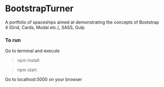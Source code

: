 # BootstrapTurner
 A portfolio of spaceships aimed at demonstrating the concepts of Bootstrap 4 (Grid, Cards, Modal etc.), SASS, Gulp


### To run
Go to terminal and execute
> npm install

> npm start

Go to localhost:5000 on your browser
